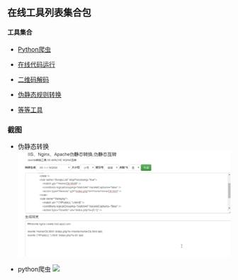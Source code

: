 ## 在线工具列表集合包
#### 工具集合

- [Python爬虫](http://tool.apizl.com/dev/Scrapy/a26bec7f2e7ae4491837451f1283ed4d.html "Python爬虫 在线生成 分享 测试")

-  [在线代码运行](http://tool.apizl.com/dev/runCode.html " 在线代码运行 支持PHP、java、python、c、等等")

-  [二维码解码](http://tool.apizl.com/tools/qrcodeDecode.html " 二维码解码")

- [伪静态规则转换](http://tool.apizl.com/tools/rewriteTools.html "伪静态规则转换 iis》》Apache》》nginx")

- [等等工具](http://tool.apizl.com/ "等等工具")

### 截图

- 伪静态转换
[![](https://raw.githubusercontent.com/jackapi/images/master/images/rewrite.gif)](https://raw.githubusercontent.com/jackapi/images/master/images/rewrite.gif)

- python爬虫
[![](https://raw.githubusercontent.com/jackapi/tools/master/images/scrapy_test.gif)](https://raw.githubusercontent.com/jackapi/tools/master/images/scrapy_test.gif)